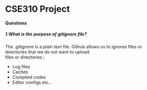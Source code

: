 # CSE310 Project
#### Questions  
##### 1.What is the purpose of gitignore file?

The .gitignore is a plain text file. Github allows us to ignores files or directories that we do not want to upload.  
  files or directories ; 
- Log files
- Caches
- Compiled codes
- Editor configs etc...

